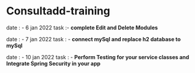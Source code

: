 # Consultadd-training

date : - 6 jan 2022
task :- **complete Edit and Delete Modules**

date : - 7 jan 2022
task : - **connect mySql and replace h2 database to mySql**

date : - 10 jan 2022
task : - **Perform Testing for your service classes and Integrate Spring Security in your app**